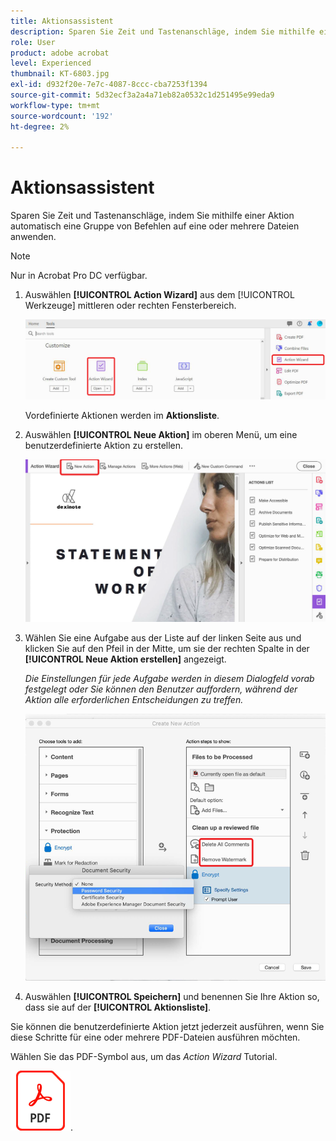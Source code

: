 ```yaml
---
title: Aktionsassistent
description: Sparen Sie Zeit und Tastenanschläge, indem Sie mithilfe einer Aktion automatisch eine Gruppe von Befehlen auf eine oder mehrere Dateien anwenden
role: User
product: adobe acrobat
level: Experienced
thumbnail: KT-6803.jpg
exl-id: d932f20e-7e7c-4087-8ccc-cba7253f1394
source-git-commit: 5d32ecf3a2a4a71eb82a0532c1d251495e99eda9
workflow-type: tm+mt
source-wordcount: '192'
ht-degree: 2%

---
```


# Aktionsassistent

Sparen Sie Zeit und Tastenanschläge, indem Sie mithilfe einer Aktion automatisch eine Gruppe von Befehlen auf eine oder mehrere Dateien anwenden.

>[!NOTE]
>
>Nur in Acrobat Pro DC verfügbar.

1. Auswählen **[!UICONTROL Action Wizard]** aus dem [!UICONTROL Werkzeuge] mittleren oder rechten Fensterbereich.

   ![Action Wizard Schritt 1](../assets/ActionWizard_1.png)

   Vordefinierte Aktionen werden im **Aktionsliste**.

1. Auswählen **[!UICONTROL Neue Aktion]** im oberen Menü, um eine benutzerdefinierte Aktion zu erstellen.

   ![Action Wizard Schritt 2](../assets/ActionWizard_2.png)

1. Wählen Sie eine Aufgabe aus der Liste auf der linken Seite aus und klicken Sie auf den Pfeil in der Mitte, um sie der rechten Spalte in der **[!UICONTROL Neue Aktion erstellen]** angezeigt.

   *Die Einstellungen für jede Aufgabe werden in diesem Dialogfeld vorab festgelegt oder Sie können den Benutzer auffordern, während der Aktion alle erforderlichen Entscheidungen zu treffen.*

   ![Action Wizard Schritt 3](../assets/ActionWizard_3.png)

1. Auswählen **[!UICONTROL Speichern]** und benennen Sie Ihre Aktion so, dass sie auf der **[!UICONTROL Aktionsliste]**.

Sie können die benutzerdefinierte Aktion jetzt jederzeit ausführen, wenn Sie diese Schritte für eine oder mehrere PDF-Dateien ausführen möchten.

Wählen Sie das PDF-Symbol aus, um das *Action Wizard* Tutorial.

[![Tutorial zum Herunterladen von Action Wizards](../assets/acrobat_PDF_96.png)](../assets/AcrobatDCActionWizard.pdf).
